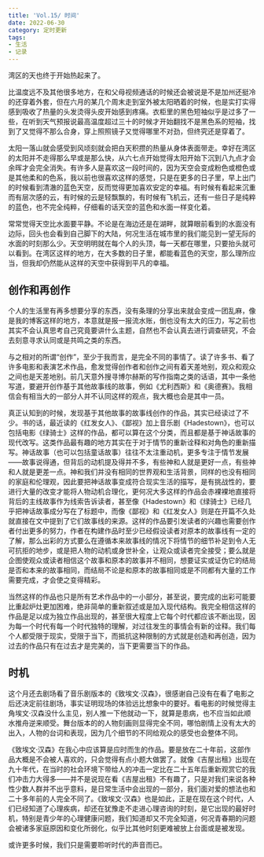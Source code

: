 ```yaml
---
title: 'Vol.15/ 时间'
date: 2022-06-30
category: 定时更新
tags:
- 生活
- 记录
---
```




湾区的天也终于开始热起来了。

比温度远不及其他很多地方，在和父母视频通话的时候还会被说是不是加州还挺冷的还穿着外套，但在六月的某几个周末走到室外被太阳晒着的时候，也是实打实得感到吸收了热量的头发烫得头皮开始感到疼痛。衣柜里的黑色短袖似乎是过多了一些，在听到天气预报说最高温度超过三十的时候才开始翻找不是黑色系的短袖，找到了又觉得不那么合身，穿上照照镜子又觉得哪里不对劲，但终究还是穿着了。

太阳一落山就会感受到风顷刻就会把白天积攒的热量从身体表面带走。幸好在湾区的太阳并不走得那么早或是那么快，从六七点开始觉得太阳开始下沉到八九点才会余晖才会完全消失。有许多人是喜欢这一段时间的，因为天空会变成粉色或橙色或是其他柔和的色系，我以前也很喜欢这样的感觉，只是在更多的日子里，早上出门的时候看到清澈的蓝色天空，反而觉得更加喜欢安定的幸福。有时候有看起来沉重而有层次感的云，有时候的云是轻飘飘的，有时候有飞机云，还有一些日子是纯粹的蓝色，也不完全纯粹，仔细看的话天空的蓝色和水面一样变化着。

常常觉得天空比水面要平静。不论是在海边还是在湖畔，就算眼前看到的水面没有边际，回头也会看到自己脚下的大陆，何况生活在城市里的我们能见到一望无际的水面的时刻那么少。天空明明就在每个人的头顶，每一天都在哪里，只要抬头就可以看到。在湾区这样的地方，在大多数的日子里，都能看蓝色的天空，那么理所应当，但我却仍然能从这样的天空中获得到平凡的幸福。

<!--more-->

## 创作和再创作

个人的生活里有再多想要分享的东西，没有条理的分享出来就会变成一团乱麻，像是我的博客这样的地方，本意就是报一报流水账，倒也没有太大的压力，写之前也其实不会认真思考自己究竟要讲什么主题，自然也不会认真去进行调查研究，不会去刻意寻求认同或是共鸣之类的东西。

与之相对的所谓“创作”，至少于我而言，是完全不同的事情了。读了许多书、看了许多电影和表演艺术作品，愈发觉得创作者和创作之间有着天差地别，观众和观众之间也是天差地别。前几天意外搜寻博尔赫斯的写作指南之类的话语，其中一条他写道，要避开创作基于其他故事线的故事，例如《尤利西斯》和《奥德赛》。我相信会有相当大的一部分人并不认同这样的观点，我大概也会是其中一员。

真正认知到的时候，发现基于其他故事的故事线创作的作品，其实已经读过了不少。书的话，最近读的《红发女人》、《鄙视》加上音乐剧《Hadestown》，也可以包括电影《绿骑士》这样的作品，都可以算在这个分类，而且都是基于神话故事的现代改写。这类作品最有趣的地方其实在于对于情节的重新诠释和对角色的重新描写。神话故事（也可以包括童话故事）往往不太注重动机，更多专注于情节发展——故事说得通，但背后的动机提及得并不多，有些神和人就是更好一点，有些神和人就是更差一点。神和我们并没有相同的世界观和生活背景，同样的也没有相同的家庭和伦理观，因此要把神话故事变成符合现实生活的描写，是有挑战性的，要进行大量的改变才能将人物动机合理化，更何况大多这样的作品会赤裸裸地直接将背后的主线故事作为线索告诉读者，甚至像《Hadestown》和《绿骑士》已经几乎把神话故事成分写在了标题中，而像《鄙视》和《红发女人》则是在开篇不久处就直接在文中提到了它们故事线的来源。这样的作品要引发读者的兴趣也需要创作者付出更多的努力，作者在构建作品时至少已经假设读者对原本的故事线有一定的了解，那么出彩的方式要么在遵循本来故事线的情况下将情节的细节补足到令人无可抗拒的地步，或是把人物的动机或身世补全，让观众或读者完全接受；要么就是企图使观众或读者相信这个故事和原本的故事并不相同，想要证实或证伪它的结局是否和本来的故事相同，而结局不论是和原本的故事相同或是不同都有大量的工作需要完成，才会使之变得精彩。

当然这样的作品也只是所有艺术作品中的一小部分，甚至说，要完成的出彩可能要比重起炉灶更加困难，绝非简单的重新叙述或是加入现代结构。我完全相信这样的作品是足以成为独立作品出现的，甚至很大程度上它每个时代都应该不断出现，因为每一个时代有每一个时代独特的理解，对过往发生的事情会有新的诠释。我们每个人都受限于现实，受限于当下，而抵抗这种限制的方式就是创造和再创造，因为过去的作品只有在过去才是完美的，当下更需要当下的作品。

## 时机

这个月还去剧场看了音乐剧版本的《致埃文·汉森》，很感谢自己没有在看了电影之后还决定前往剧场，事实证明现场的体验远比想象中的要好。看电影的时候觉得主角埃文·汉森没什么主见，别人推一下他就动一下，就算是患病，也不应当如此顺水推舟逆来顺受。舞台版本的的人物刻画则显得完全不同，哪怕剧情上没有太大的出入，人物的台词和表现，因为几个细节的不同给观众的感受也会整体不同。

《致埃文·汉森》在我心中应该算是应时而生的作品。要是放在二十年前，这部作品大概是不会被人喜欢的，只会觉得有点小题大做罢了。就像《吉屋出租》出现在九十年代，在当时的社会环境下带给人的冲击一定比在二十五年后重新观赏它的我们冲击力大得多——并不是说现在看《吉屋出租》不有趣了，只是对我们来说各种性少数人群并不出乎意料，是日常生活中会出现的一部分，我们面对爱的想法也和二十多年前的人完全不同了。《致埃文·汉森》也是如此，正是在现在这个时代，人们已经知道了心理疾病，却还在犹豫走不走进心理咨询的时刻，是它出现的最好时机，特别是青少年的心理健康问题，我们知道却又不完全知道，何况青春期的问题会被诸多家庭原因和变化所弱化，似乎比其他时刻更难被放上台面或是被发现。

或许更多时候，我们只是需要聆听时代的声音而已。
